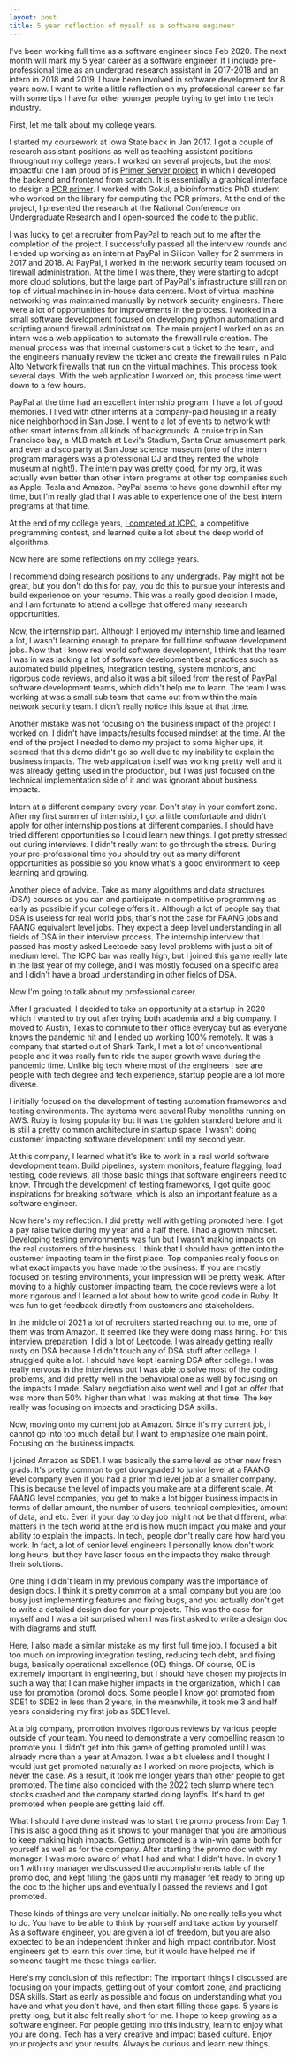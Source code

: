 ```yaml
---
layout: post
title: 5 year reflection of myself as a software engineer
---
```


I've been working full time as a software engineer since Feb 2020. The next month will mark my 5 year career as a software engineer. If I include pre-professional time as an undergrad research assistant in 2017-2018 and an intern in 2018 and 2019, I have been involved in software development for 8 years now. I want to write a little reflection on my professional career so far with some tips I have for other younger people trying to get into the tech industry.

First, let me talk about my college years.

I started my coursework at Iowa State back in Jan 2017. I got a couple of research assistant positions as well as teaching assistant positions throughout my college years. I worked on several projects, but the most impactful one I am proud of is [Primer Server project](https://takasoft.io/blog/ncur-primer-server) in which I developed the backend and frontend from scratch. It is essentially a graphical interface to design a [PCR primer](<https://en.wikipedia.org/wiki/Primer_(molecular_biology)>). I worked with Gokul, a bioinformatics PhD student who worked on the library for computing the PCR primers. At the end of the project, I presented the research at the National Conference on Undergraduate Research and I open-sourced the code to the public.

I was lucky to get a recruiter from PayPal to reach out to me after the completion of the project. I successfully passed all the interview rounds and I ended up working as an intern at PayPal in Silicon Valley for 2 summers in 2017 and 2018. At PayPal, I worked in the network security team focused on firewall administration. At the time I was there, they were starting to adopt more cloud solutions, but the large part of PayPal's infrastructure still ran on top of virtual machines in in-house data centers. Most of virtual machine networking was maintained manually by network security engineers. There were a lot of opportunities for improvements in the process. I worked in a small software development focused on developing python automation and scripting around firewall administration. The main project I worked on as an intern was a web application to automate the firewall rule creation. The manual process was that internal customers cut a ticket to the team, and the engineers manually review the ticket and create the firewall rules in Palo Alto Network firewalls that run on the virtual machines. This process took several days. With the web application I worked on, this process time went down to a few hours.

PayPal at the time had an excellent internship program. I have a lot of good memories. I lived with other interns at a company-paid housing in a really nice neighborhood in San Jose. I went to a lot of events to network with other smart interns from all kinds of backgrounds. A cruise trip in San Francisco bay, a MLB match at Levi's Stadium, Santa Cruz amusement park, and even a disco party at San Jose science museum (one of the intern program managers was a professional DJ and they rented the whole museum at night!). The intern pay was pretty good, for my org, it was actually even better than other intern programs at other top companies such as Apple, Tesla and Amazon. PayPal seems to have gone downhill after my time, but I'm really glad that I was able to experience one of the best intern programs at that time.

At the end of my college years, [I competed at ICPC](https://takasoft.io/blog/icpc-na-championship), a competitive programming contest, and learned quite a lot about the deep world of algorithms.

Now here are some reflections on my college years.

I recommend doing research positions to any undergrads. Pay might not be great, but you don't do this for pay, you do this to pursue your interests and build experience on your resume. This was a really good decision I made, and I am fortunate to attend a college that offered many research opportunities.

Now, the internship part. Although I enjoyed my internship time and learned a lot, I wasn't learning enough to prepare for full time software development jobs. Now that I know real world software development, I think that the team I was in was lacking a lot of software development best practices such as automated build pipelines, integration testing, system monitors, and rigorous code reviews, and also it was a bit siloed from the rest of PayPal software development teams, which didn't help me to learn. The team I was working at was a small sub team that came out from within the main network security team. I didn't really notice this issue at that time.

Another mistake was not focusing on the business impact of the project I worked on. I didn't have impacts/results focused mindset at the time. At the end of the project I needed to demo my project to some higher ups, it seemed that this demo didn't go so well due to my inability to explain the business impacts. The web application itself was working pretty well and it was already getting used in the production, but I was just focused on the technical implementation side of it and was ignorant about business impacts.

Intern at a different company every year. Don't stay in your comfort zone. After my first summer of internship, I got a little comfortable and didn't apply for other internship positions at different companies. I should have tried different opportunities so I could learn new things. I got pretty stressed out during interviews. I didn't really want to go through the stress. During your pre-professional time you should try out as many different opportunities as possible so you know what's a good environment to keep learning and growing.

Another piece of advice. Take as many algorithms and data structures (DSA) courses as you can and participate in competitive programming as early as possible if your college offers it . Although a lot of people say that DSA is useless for real world jobs, that's not the case for FAANG jobs and FAANG equivalent level jobs. They expect a deep level understanding in all fields of DSA in their interview process. The internship interview that I passed has mostly asked Leetcode easy level problems with just a bit of medium level. The ICPC bar was really high, but I joined this game really late in the last year of my college, and I was mostly focused on a specific area and I didn't have a broad understanding in other fields of DSA.

Now I'm going to talk about my professional career.

After I graduated, I decided to take an opportunity at a startup in 2020 which I wanted to try out after trying both academia and a big company. I moved to Austin, Texas to commute to their office everyday but as everyone knows the pandemic hit and I ended up working 100% remotely. It was a company that started out of Shark Tank, I met a lot of unconventional people and it was really fun to ride the super growth wave during the pandemic time. Unlike big tech where most of the engineers I see are people with tech degree and tech experience, startup people are a lot more diverse.

I initially focused on the development of testing automation frameworks and testing environments. The systems were several Ruby monoliths running on AWS. Ruby is losing popularity but it was the golden standard before and it is still a pretty common architecture in startup space. I wasn't doing customer impacting software development until my second year.

At this company, I learned what it's like to work in a real world software development team. Build pipelines, system monitors, feature flagging, load testing, code reviews, all those basic things that software engineers need to know. Through the development of testing frameworks, I got quite good inspirations for breaking software, which is also an important feature as a software engineer.

Now here's my reflection. I did pretty well with getting promoted here. I got a pay raise twice during my year and a half there. I had a growth mindset. Developing testing environments was fun but I wasn't making impacts on the real customers of the business. I think that I should have gotten into the customer impacting team in the first place. Top companies really focus on what exact impacts you have made to the business. If you are mostly focused on testing environments, your impression will be pretty weak. After moving to a highly customer impacting team, the code reviews were a lot more rigorous and I learned a lot about how to write good code in Ruby. It was fun to get feedback directly from customers and stakeholders.

In the middle of 2021 a lot of recruiters started reaching out to me, one of them was from Amazon. It seemed like they were doing mass hiring. For this interview preparation, I did a lot of Leetcode. I was already getting really rusty on DSA because I didn't touch any of DSA stuff after college. I struggled quite a lot. I should have kept learning DSA after college. I was really nervous in the interviews but I was able to solve most of the coding problems, and did pretty well in the behavioral one as well by focusing on the impacts I made. Salary negotiation also went well and I got an offer that was more than 50% higher than what I was making at that time. The key really was focusing on impacts and practicing DSA skills.

Now, moving onto my current job at Amazon. Since it's my current job, I cannot go into too much detail but I want to emphasize one main point. Focusing on the business impacts.

I joined Amazon as SDE1. I was basically the same level as other new fresh grads. It's pretty common to get downgraded to junior level at a FAANG level company even if you had a prior mid level job at a smaller company. This is because the level of impacts you make are at a different scale. At FAANG level companies, you get to make a lot bigger business impacts in terms of dollar amount, the number of users, technical complexities, amount of data, and etc. Even if your day to day job might not be that different, what matters in the tech world at the end is how much impact you make and your ability to explain the impacts. In tech, people don't really care how hard you work. In fact, a lot of senior level engineers I personally know don't work long hours, but they have laser focus on the impacts they make through their solutions.

One thing I didn't learn in my previous company was the importance of design docs. I think it's pretty common at a small company but you are too busy just implementing features and fixing bugs, and you actually don't get to write a detailed design doc for your projects. This was the case for myself and I was a bit surprised when I was first asked to write a design doc with diagrams and stuff.

Here, I also made a similar mistake as my first full time job. I focused a bit too much on improving integration testing, reducing tech debt, and fixing bugs, basically operational excellence (OE) things. Of course, OE is extremely important in engineering, but I should have chosen my projects in such a way that I can make higher impacts in the organization, which I can use for promotion (promo) docs. Some people I know got promoted from SDE1 to SDE2 in less than 2 years, in the meanwhile, it took me 3 and half years considering my first job as SDE1 level.

At a big company, promotion involves rigorous reviews by various people outside of your team. You need to demonstrate a very compelling reason to promote you. I didn't get into this game of getting promoted until I was already more than a year at Amazon. I was a bit clueless and I thought I would just get promoted naturally as I worked on more projects, which is never the case. As a result, it took me longer years than other people to get promoted. The time also coincided with the 2022 tech slump where tech stocks crashed and the company started doing layoffs. It's hard to get promoted when people are getting laid off.

What I should have done instead was to start the promo process from Day 1. This is also a good thing as it shows to your manager that you are ambitious to keep making high impacts. Getting promoted is a win-win game both for yourself as well as for the company. After starting the promo doc with my manager, I was more aware of what I had and what I didn't have. In every 1 on 1 with my manager we discussed the accomplishments table of the promo doc, and kept filling the gaps until my manager felt ready to bring up the doc to the higher ups and eventually I passed the reviews and I got promoted.

These kinds of things are very unclear initially. No one really tells you what to do. You have to be able to think by yourself and take action by yourself. As a software engineer, you are given a lot of freedom, but you are also expected to be an independent thinker and high impact contributor. Most engineers get to learn this over time, but it would have helped me if someone taught me these things earlier.

Here's my conclusion of this reflection: The important things I discussed are focusing on your impacts, getting out of your comfort zone, and practicing DSA skills. Start as early as possible and focus on understanding what you have and what you don't have, and then start filling those gaps. 5 years is pretty long, but it also felt really short for me. I hope to keep growing as a software engineer. For people getting into this industry, learn to enjoy what you are doing. Tech has a very creative and impact based culture. Enjoy your projects and your results. Always be curious and learn new things.
